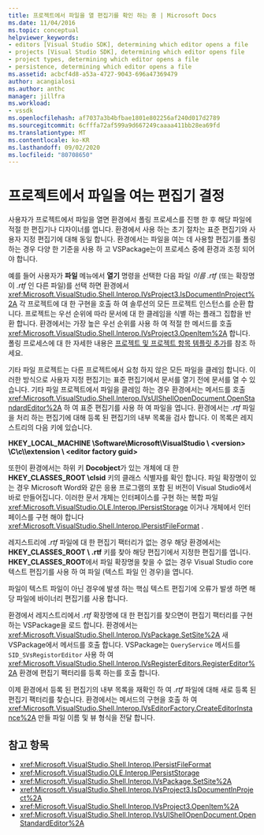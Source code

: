 ```yaml
---
title: 프로젝트에서 파일을 열 편집기를 확인 하는 중 | Microsoft Docs
ms.date: 11/04/2016
ms.topic: conceptual
helpviewer_keywords:
- editors [Visual Studio SDK], determining which editor opens a file
- projects [Visual Studio SDK], determining which editor opens file
- project types, determining which editor opens a file
- persistence, determining which editor opens a file
ms.assetid: acbcf4d8-a53a-4727-9043-696a47369479
author: acangialosi
ms.author: anthc
manager: jillfra
ms.workload:
- vssdk
ms.openlocfilehash: af7037a3b4bfbae1801e802256af240d017d2789
ms.sourcegitcommit: 6cfffa72af599a9d667249caaaa411bb28ea69fd
ms.translationtype: MT
ms.contentlocale: ko-KR
ms.lasthandoff: 09/02/2020
ms.locfileid: "80708650"
---
```

# <a name="determine-which-editor-opens-a-file-in-a-project"></a>프로젝트에서 파일을 여는 편집기 결정
사용자가 프로젝트에서 파일을 열면 환경에서 폴링 프로세스를 진행 한 후 해당 파일에 적절 한 편집기나 디자이너를 엽니다. 환경에서 사용 하는 초기 절차는 표준 편집기와 사용자 지정 편집기에 대해 동일 합니다. 환경에서는 파일을 여는 데 사용할 편집기를 폴링하는 경우 다양 한 기준을 사용 하 고 VSPackage는이 프로세스 중에 환경과 조정 되어야 합니다.

 예를 들어 사용자가 **파일** 메뉴에서 **열기** 명령을 선택한 다음 파일 *이름 .rtf* (또는 확장명이 *.rtf* 인 다른 파일)를 선택 하면 환경에서 <xref:Microsoft.VisualStudio.Shell.Interop.IVsProject3.IsDocumentInProject%2A> 각 프로젝트에 대 한 구현을 호출 하 여 솔루션의 모든 프로젝트 인스턴스를 순환 합니다. 프로젝트는 우선 순위에 따라 문서에 대 한 클레임을 식별 하는 플래그 집합을 반환 합니다. 환경에서는 가장 높은 우선 순위를 사용 하 여 적절 한 메서드를 호출 <xref:Microsoft.VisualStudio.Shell.Interop.IVsProject3.OpenItem%2A> 합니다. 폴링 프로세스에 대 한 자세한 내용은 [프로젝트 및 프로젝트 항목 템플릿 추가](../../extensibility/internals/adding-project-and-project-item-templates.md)를 참조 하세요.

 기타 파일 프로젝트는 다른 프로젝트에서 요청 하지 않은 모든 파일을 클레임 합니다. 이러한 방식으로 사용자 지정 편집기는 표준 편집기에서 문서를 열기 전에 문서를 열 수 있습니다. 기타 파일 프로젝트에서 파일을 클레임 하는 경우 환경에서는 메서드를 호출 <xref:Microsoft.VisualStudio.Shell.Interop.IVsUIShellOpenDocument.OpenStandardEditor%2A> 하 여 표준 편집기를 사용 하 여 파일을 엽니다. 환경에서는 *.rtf* 파일을 처리 하는 편집기에 대해 등록 된 편집기의 내부 목록을 검사 합니다. 이 목록은 레지스트리의 다음 키에 있습니다.

 **HKEY_LOCAL_MACHINE \Software\Microsoft\VisualStudio \\ \<version> \\C\\c\\\extension \\ \<editor factory guid>**

 또한이 환경에서는 하위 키 **Docobject**가 있는 개체에 대 한 **HKEY_CLASSES_ROOT \clsid** 키의 클래스 식별자를 확인 합니다. 파일 확장명이 있는 경우 Microsoft Word와 같은 응용 프로그램의 포함 된 버전이 Visual Studio에서 바로 만들어집니다. 이러한 문서 개체는 인터페이스를 구현 하는 복합 파일 <xref:Microsoft.VisualStudio.OLE.Interop.IPersistStorage> 이거나 개체에서 인터페이스를 구현 해야 합니다 <xref:Microsoft.VisualStudio.Shell.Interop.IPersistFileFormat> .

 레지스트리에 *.rtf* 파일에 대 한 편집기 팩터리가 없는 경우 해당 환경에서는 **HKEY_CLASSES_ROOT \\ .rtf** 키를 찾아 해당 편집기에서 지정한 편집기를 엽니다. **HKEY_CLASSES_ROOT**에서 파일 확장명을 찾을 수 없는 경우 Visual Studio core 텍스트 편집기를 사용 하 여 파일 (텍스트 파일 인 경우)을 엽니다.

 파일이 텍스트 파일이 아닌 경우에 발생 하는 핵심 텍스트 편집기에 오류가 발생 하면 해당 파일에 바이너리 편집기를 사용 합니다.

 환경에서 레지스트리에서 *.rtf* 확장명에 대 한 편집기를 찾으면이 편집기 팩터리를 구현 하는 VSPackage을 로드 합니다. 환경에서는 <xref:Microsoft.VisualStudio.Shell.Interop.IVsPackage.SetSite%2A> 새 VSPackage에서 메서드를 호출 합니다. VSPackage는 `QueryService` 메서드를 `SID_SVsRegistorEditor` 사용 하 여 <xref:Microsoft.VisualStudio.Shell.Interop.IVsRegisterEditors.RegisterEditor%2A> 환경에 편집기 팩터리를 등록 하는를 호출 합니다.

 이제 환경에서 등록 된 편집기의 내부 목록을 재확인 하 여 *.rtf* 파일에 대해 새로 등록 된 편집기 팩터리를 찾습니다. 환경에서는 메서드의 구현을 호출 하 여 <xref:Microsoft.VisualStudio.Shell.Interop.IVsEditorFactory.CreateEditorInstance%2A> 만들 파일 이름 및 뷰 형식을 전달 합니다.

## <a name="see-also"></a>참고 항목
- <xref:Microsoft.VisualStudio.Shell.Interop.IPersistFileFormat>
- <xref:Microsoft.VisualStudio.OLE.Interop.IPersistStorage>
- <xref:Microsoft.VisualStudio.Shell.Interop.IVsPackage.SetSite%2A>
- <xref:Microsoft.VisualStudio.Shell.Interop.IVsProject3.IsDocumentInProject%2A>
- <xref:Microsoft.VisualStudio.Shell.Interop.IVsProject3.OpenItem%2A>
- <xref:Microsoft.VisualStudio.Shell.Interop.IVsUIShellOpenDocument.OpenStandardEditor%2A>
